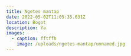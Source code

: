 ```yaml
---
title: Ngetes mantap
date: 2022-05-02T11:05:35.631Z
location: Bogot
description: Ya
images:
  - caption: fftffh
    image: /uploads/ngetes-mantap/unnamed.jpg
---
```

